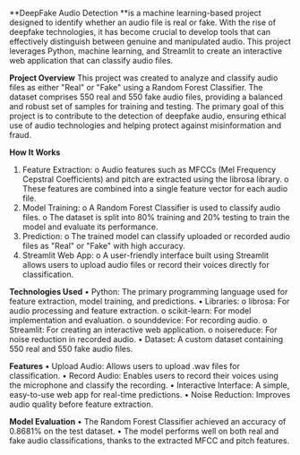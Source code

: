 **DeepFake Audio Detection **is a machine learning-based project designed to identify whether an audio file is real or fake. With the rise of deepfake technologies, it has become crucial to develop tools that can effectively distinguish between genuine and manipulated audio. This project leverages Python, machine learning, and Streamlit to create an interactive web application that can classify audio files.

**Project Overview**
This project was created to analyze and classify audio files as either "Real" or "Fake" using a Random Forest Classifier. The dataset comprises 550 real and 550 fake audio files, providing a balanced and robust set of samples for training and testing.
The primary goal of this project is to contribute to the detection of deepfake audio, ensuring ethical use of audio technologies and helping protect against misinformation and fraud.

**How It Works**
1.	Feature Extraction:
 o	Audio features such as MFCCs (Mel Frequency Cepstral Coefficients) and pitch are extracted using the librosa library.
 o	These features are combined into a single feature vector for each audio file.
2.	Model Training:
 o	A Random Forest Classifier is used to classify audio files.
 o	The dataset is split into 80% training and 20% testing to train the model and evaluate its performance.
3.	Prediction:
 o	The trained model can classify uploaded or recorded audio files as "Real" or "Fake" with high accuracy.
4.	Streamlit Web App:
 o	A user-friendly interface built using Streamlit allows users to upload audio files or record their voices directly for classification.

**Technologies Used**
•	Python: The primary programming language used for feature extraction, model training, and predictions.
•	Libraries:
 o	librosa: For audio processing and feature extraction.
 o	scikit-learn: For model implementation and evaluation.
 o	sounddevice: For recording audio.
 o	Streamlit: For creating an interactive web application.
 o	noisereduce: For noise reduction in recorded audio.
•	Dataset: A custom dataset containing 550 real and 550 fake audio files.

**Features**
•	Upload Audio: Allows users to upload .wav files for classification.
•	Record Audio: Enables users to record their voices using the microphone and classify the recording.
•	Interactive Interface: A simple, easy-to-use web app for real-time predictions.
•	Noise Reduction: Improves audio quality before feature extraction.

**Model Evaluation**
•	The Random Forest Classifier achieved an accuracy of 0.8681% on the test dataset.
•	The model performs well on both real and fake audio classifications, thanks to the extracted MFCC and pitch features.
